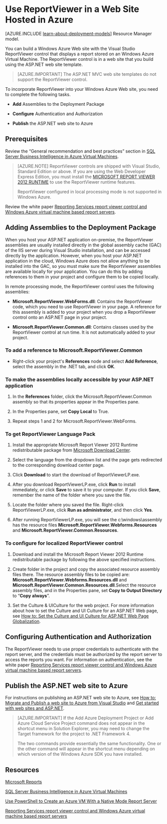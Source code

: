 <properties 
	pageTitle="Use ReportViewer in a Web Site | Windows Azure"
	description="This topic describes how to build a Windows Azure Web site with the Visual Studio ReportViewer control that displays a report stored on an Windows Azure Virtual Machine."
	services="virtual-machines"
	documentationCenter="na"
	authors="rothja"
	manager="jeffreyg"
	editor="monicar" 
	tags="azure-service-management" />
<tags
	ms.service="virtual-machines"
	ms.date="12/11/2015"
	wacn.date=""/>

# Use ReportViewer in a Web Site Hosted in Azure

[AZURE.INCLUDE [learn-about-deployment-models](../includes/learn-about-deployment-models-classic-include.md)] Resource Manager model.


You can build a Windows Azure Web site with the Visual Studio ReportViewer control that displays a report stored on an Windows Azure Virtual Machine. The ReportViewer control is in a web site that you build using the ASP.NET web site template.

>[AZURE.IMPORTANT] The ASP.NET MVC web site templates do not support the ReportViewer control.

To incorporate ReportViewer into your Windows Azure Web site, you need to complete the following tasks.

- **Add** Assemblies to the Deployment Package

- **Configure** Authentication and Authorization

- **Publish** the ASP.NET web site to Azure

## Prerequisites

Review the “General recommendation and best practices” section in [SQL Server Business Intelligence in Azure Virtual Machines](/documentation/articles/virtual-machines-sql-server-business-intelligence).

>[AZURE.NOTE] ReportViewer controls are shipped with Visual Studio, Standard Edition or above. If you are using the Web Developer Express Edition, you must install the [MICROSOFT REPORT VIEWER 2012 RUNTIME](https://www.microsoft.com/download/details.aspx?id=35747) to use the ReportViewer runtime features.
>
>ReportViewer configured in local processing mode is not supported in Windows Azure.

Review the white paper [Reporting Services report viewer control and Windows Azure virtual machine based report servers](http://download.microsoft.com/download/2/2/0/220DE2F1-8AB3-474D-8F8B-C998F7C56B5D/Reporting%20Services%20report%20viewer%20control%20and%20Azure%20VM%20based%20report%20servers.docx).

## Adding Assemblies to the Deployment Package

When you host your ASP.NET application on-premise, the ReportViewer assemblies are usually installed directly in the global assembly cache (GAC) of the IIS server during Visual Studio installation, and can be accessed directly by the application. However, when you host your ASP.NET application in the cloud, Windows Azure does not allow anything to be installed into the GAC, so you must make sure the ReportViewer assemblies are available locally for your application. You can do this by adding references to them in your project and configure them to be copied locally.

In remote processing mode, the ReportViewer control uses the following assemblies:

- **Microsoft.ReportViewer.WebForms.dll**: Contains the ReportViewer code, which you need to use ReportViewer in your page. A reference for this assembly is added to your project when you drop a ReportViewer control onto an ASP.NET page in your project.

- **Microsoft.ReportViewer.Common.dll**: Contains classes used by the ReportViewer control at run time. It is not automatically added to your project.

### To add a reference to Microsoft.ReportViewer.Common

- Right-click your project's **References** node and select **Add Reference**, select the assembly in the .NET tab, and click **OK**.

### To make the assemblies locally accessible by your ASP.NET application

1. In the **References** folder, click the Microsoft.ReportViewer.Common assembly so that its properties appear in the Properties pane.

1. In the Properties pane, set **Copy Local** to True.

1. Repeat steps 1 and 2 for Microsoft.ReportViewer.WebForms.

### To get ReportViewer Language Pack

1. Install the appropriate Microsoft Report Viewer 2012 Runtime redistributable package from [Microsoft Download Center](http://go.microsoft.com/fwlink/?LinkId=317386).

1. Select the language from the dropdown list and the page gets redirected to the corresponding download center page.

1. Click **Download** to start the download of ReportViewerLP.exe.

1. After you download ReportViewerLP.exe, click **Run** to install immediately, or click **Save** to save it to your computer. If you click **Save**, remember the name of the folder where you save the file.

1. Locate the folder where you saved the file. Right-click ReportViewerLP.exe, click **Run as administrator**, and then click **Yes**.

1. After running ReportViewerLP.exe, you will see the c:\windows\assembly has the resource files **Microsoft.ReportViewer.Webforms.Resources** and **Microsoft.ReportViewer.Common.Resources**.

### To configure for localized ReportViewer control

1. Download and install the Microsoft Report Viewer 2012 Runtime redistributable package by following the above specified instructions.

1. Create <language> folder in the project and copy the associated resource assembly files there. The resource assembly files to be copied are: **Microsoft.ReportViewer.Webforms.Resources.dll** and **Microsoft.ReportViewer.Common.Resources.dll**.Select the resource assembly files, and in the Properties pane, set **Copy to Output Directory** to “**Copy always**”.

1. Set the Culture & UICulture for the web project. For more information about how to set the Culture and UI Culture for an ASP.NET Web page, see [How to: Set the Culture and UI Culture for ASP.NET Web Page Globalization](https://msdn.microsoft.com/zh-cn/library/bz9tc508.aspx).

## Configuring Authentication and Authorization

The ReportViewer needs to use proper credentials to authenticate with the report server, and the credentials must be authorized by the report server to access the reports you want. For information on authentication, see the white paper [Reporting Services report viewer control and Windows Azure virtual machine based report servers](https://msdn.microsoft.com/zh-cn/library/azure/dn753698.aspx).

## Publish the ASP.NET web site to Azure

For instructions on publishing an ASP.NET web site to Azure, see [How to: Migrate and Publish a web site to Azure from Visual Studio](/documentation/articles/vs-azure-tools-migrate-publish-web-app-to-cloud-service) and [Get started with web sites and ASP.NET](/documentation/articles/web-sites-dotnet-get-started).

>[AZURE.IMPORTANT] If the Add Azure Deployment Project or Add Azure Cloud Service Project command does not appear in the shortcut menu in Solution Explorer, you may need to change the Target framework for the project to .NET Framework 4.
>
>The two commands provide essentially the same functionality. One or the other command will appear in the shortcut menu depending on which version of the Windows Azure SDK you have installed.

## Resources

[Microsoft Reports](https://msdn.microsoft.com/zh-cn/library/bb885185.aspx)

[SQL Server Business Intelligence in Azure Virtual Machines](/documentation/articles/virtual-machines-sql-server-business-intelligence)

[Use PowerShell to Create an Azure VM With a Native Mode Report Server](/documentation/articles/virtual-machines-sql-server-create-native-mode-report-server-powershell)

[Reporting Services report viewer control and Windows Azure virtual machine based report servers](http://download.microsoft.com/download/2/2/0/220DE2F1-8AB3-474D-8F8B-C998F7C56B5D/Reporting%20Services%20report%20viewer%20control%20and%20Azure%20VM%20based%20report%20servers.docx)
